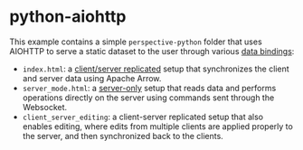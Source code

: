 # python-aiohttp

This example contains a simple `perspective-python` folder that uses AIOHTTP to serve a static dataset to the user through various [data bindings](https://perspective.finos.org/docs/md/server.html):

- `index.html`: a [client/server replicated](https://perspective.finos.org/docs/md/server.html#clientserver-replicated) setup that synchronizes the client and server data using Apache Arrow.
- `server_mode.html`: a [server-only](https://perspective.finos.org/docs/md/server.html#server-only) setup that reads data and performs operations directly on the server using commands sent through the Websocket.
- `client_server_editing`: a client-server replicated setup that also enables editing, where edits from multiple clients are applied properly to the server, and then synchronized back to the clients.
